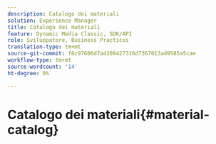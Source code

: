 ```yaml
---
description: Catalogo dei materiali
solution: Experience Manager
title: Catalogo dei materiali
feature: Dynamic Media Classic, SDK/API
role: Sviluppatore, Business Practices
translation-type: tm+mt
source-git-commit: f6c97606d7a4209427316d7367013ad9585a5cae
workflow-type: tm+mt
source-wordcount: '14'
ht-degree: 0%

---
```



# Catalogo dei materiali{#material-catalog}

